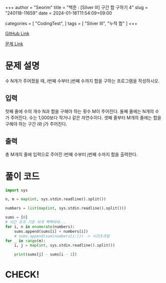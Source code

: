 +++
author = "Seorim"
title =  "백준 : [Silver III] 구간 합 구하기 4"
slug = "240118-11659"
date = 2024-01-18T11:54:09+09:00

categories = [
    "CodingTest",
]
tags = [
    "Silver III", "누적 합"
]
+++

[GitHub Link]()

[문제 Link](https://www.acmicpc.net/problem/11659)

# 문제 설명

<p>수 N개가 주어졌을 때, i번째 수부터 j번째 수까지 합을 구하는 프로그램을 작성하시오.</p>

## 입력

 <p>첫째 줄에 수의 개수 N과 합을 구해야 하는 횟수 M이 주어진다. 둘째 줄에는 N개의 수가 주어진다. 수는 1,000보다 작거나 같은 자연수이다. 셋째 줄부터 M개의 줄에는 합을 구해야 하는 구간 i와 j가 주어진다.</p>

## 출력

 <p>총 M개의 줄에 입력으로 주어진 i번째 수부터 j번째 수까지 합을 출력한다.</p>

# 풀이 코드

```python
import sys

n, m = map(int, sys.stdin.readline().split())

numbers = list(map(int, sys.stdin.readline().split()))

sums = [0]
# 시간 초과 기준 되게 빡빡하네...
for i, n in enumerate(numbers):
    sums.append(sums[i] + numbers[i])
    # sums.append(sum(numbers[i:])) -> 시간초과됨
for _ in range(m):
    i, j = map(int, sys.stdin.readline().split())

    print(sums[j] - sums[i - 1])


```

# CHECK!
